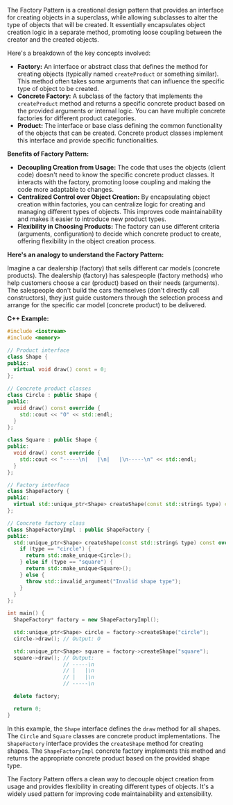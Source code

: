 The Factory Pattern is a creational design pattern that provides an interface for creating objects in a superclass, while allowing subclasses to alter the type of objects that will be created. It essentially encapsulates object creation logic in a separate method, promoting loose coupling between the creator and the created objects.

Here's a breakdown of the key concepts involved:

- **Factory:** An interface or abstract class that defines the method for creating objects (typically named `createProduct` or something similar). This method often takes some arguments that can influence the specific type of object to be created.
- **Concrete Factory:** A subclass of the factory that implements the `createProduct` method and returns a specific concrete product based on the provided arguments or internal logic. You can have multiple concrete factories for different product categories.
- **Product:** The interface or base class defining the common functionality of the objects that can be created. Concrete product classes implement this interface and provide specific functionalities.

**Benefits of Factory Pattern:**

- **Decoupling Creation from Usage:** The code that uses the objects (client code) doesn't need to know the specific concrete product classes. It interacts with the factory, promoting loose coupling and making the code more adaptable to changes.
- **Centralized Control over Object Creation:** By encapsulating object creation within factories, you can centralize logic for creating and managing different types of objects. This improves code maintainability and makes it easier to introduce new product types.
- **Flexibility in Choosing Products:** The factory can use different criteria (arguments, configuration) to decide which concrete product to create, offering flexibility in the object creation process.

**Here's an analogy to understand the Factory Pattern:**

Imagine a car dealership (factory) that sells different car models (concrete products). The dealership (factory) has salespeople (factory methods) who help customers choose a car (product) based on their needs (arguments). The salespeople don't build the cars themselves (don't directly call constructors), they just guide customers through the selection process and arrange for the specific car model (concrete product) to be delivered.

**C++ Example:**

```c++
#include <iostream>
#include <memory>

// Product interface
class Shape {
public:
  virtual void draw() const = 0;
};

// Concrete product classes
class Circle : public Shape {
public:
  void draw() const override {
    std::cout << "O" << std::endl;
  }
};

class Square : public Shape {
public:
  void draw() const override {
    std::cout << "-----\n|   |\n|   |\n-----\n" << std::endl;
  }
};

// Factory interface
class ShapeFactory {
public:
  virtual std::unique_ptr<Shape> createShape(const std::string& type) const = 0;
};

// Concrete factory class
class ShapeFactoryImpl : public ShapeFactory {
public:
  std::unique_ptr<Shape> createShape(const std::string& type) const override {
    if (type == "circle") {
      return std::make_unique<Circle>();
    } else if (type == "square") {
      return std::make_unique<Square>();
    } else {
      throw std::invalid_argument("Invalid shape type");
    }
  }
};

int main() {
  ShapeFactory* factory = new ShapeFactoryImpl();

  std::unique_ptr<Shape> circle = factory->createShape("circle");
  circle->draw(); // Output: O

  std::unique_ptr<Shape> square = factory->createShape("square");
  square->draw(); // Output:
                  // -----\n
                  // |   |\n
                  // |   |\n
                  // -----\n

  delete factory;

  return 0;
}
```

In this example, the `Shape` interface defines the `draw` method for all shapes. The `Circle` and `Square` classes are concrete product implementations. The `ShapeFactory` interface provides the `createShape` method for creating shapes. The `ShapeFactoryImpl` concrete factory implements this method and returns the appropriate concrete product based on the provided shape type.

The Factory Pattern offers a clean way to decouple object creation from usage and provides flexibility in creating different types of objects. It's a widely used pattern for improving code maintainability and extensibility.
